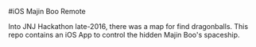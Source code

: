 #iOS Majin Boo Remote

Into JNJ Hackathon late-2016, there was a map for find dragonballs. This repo contains an iOS App to control the hidden Majin Boo's spaceship.

